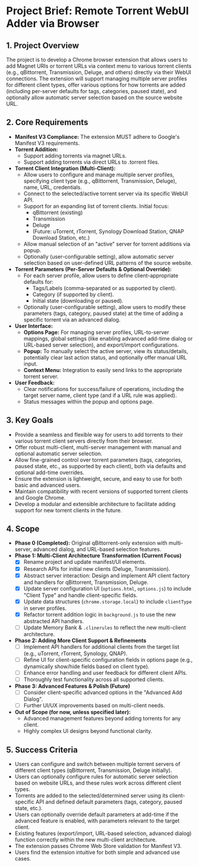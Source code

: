 # Project Brief: Remote Torrent WebUI Adder via Browser

## 1. Project Overview

The project is to develop a Chrome browser extension that allows users to add Magnet URIs or torrent URLs via context menu to various torrent clients (e.g., qBittorrent, Transmission, Deluge, and others) directly via their WebUI connections. The extension will support managing multiple server profiles for different client types, offer various options for how torrents are added (including per-server defaults for tags, categories, paused state), and optionally allow automatic server selection based on the source website URL.

## 2. Core Requirements

-   **Manifest V3 Compliance:** The extension MUST adhere to Google's Manifest V3 requirements.
-   **Torrent Addition:**
    -   Support adding torrents via magnet URLs.
    -   Support adding torrents via direct URLs to .torrent files.
-   **Torrent Client Integration (Multi-Client):**
    -   Allow users to configure and manage multiple server profiles, specifying client type (e.g., qBittorrent, Transmission, Deluge), name, URL, credentials.
    -   Connect to the selected/active torrent server via its specific WebUI API.
    -   Support for an expanding list of torrent clients. Initial focus:
        -   qBittorrent (existing)
        -   Transmission
        -   Deluge
        -   (Future: uTorrent, rTorrent, Synology Download Station, QNAP Download Station, etc.)
    -   Allow manual selection of an "active" server for torrent additions via popup.
    -   Optionally (user-configurable setting), allow automatic server selection based on user-defined URL patterns of the source website.
-   **Torrent Parameters (Per-Server Defaults & Optional Override):**
    -   For each server profile, allow users to define client-appropriate defaults for:
        -   Tags/Labels (comma-separated or as supported by client).
        -   Category (if supported by client).
        -   Initial state (downloading or paused).
    -   Optionally (user-configurable setting), allow users to modify these parameters (tags, category, paused state) at the time of adding a specific torrent via an advanced dialog.
-   **User Interface:**
    -   **Options Page:** For managing server profiles, URL-to-server mappings, global settings (like enabling advanced add-time dialog or URL-based server selection), and export/import configurations.
    -   **Popup:** To manually select the active server, view its status/details, potentially clear last action status, and optionally offer manual URL input.
    -   **Context Menu:** Integration to easily send links to the appropriate torrent server.
-   **User Feedback:**
    -   Clear notifications for success/failure of operations, including the target server name, client type (and if a URL rule was applied).
    -   Status messages within the popup and options page.

## 3. Key Goals

-   Provide a seamless and flexible way for users to add torrents to their various torrent client servers directly from their browser.
-   Offer robust multi-client, multi-server management with manual and optional automatic server selection.
-   Allow fine-grained control over torrent parameters (tags, categories, paused state, etc., as supported by each client), both via defaults and optional add-time overrides.
-   Ensure the extension is lightweight, secure, and easy to use for both basic and advanced users.
-   Maintain compatibility with recent versions of supported torrent clients and Google Chrome.
-   Develop a modular and extensible architecture to facilitate adding support for new torrent clients in the future.

## 4. Scope

-   **Phase 0 (Completed):** Original qBittorrent-only extension with multi-server, advanced dialog, and URL-based selection features.
-   **Phase 1: Multi-Client Architecture Transformation (Current Focus)**
    -   [X] Rename project and update manifest/UI elements.
    -   [X] Research APIs for initial new clients (Deluge, Transmission).
    -   [X] Abstract server interaction: Design and implement API client factory and handlers for qBittorrent, Transmission, Deluge.
    -   [X] Update server configuration UI (`options.html`, `options.js`) to include "Client Type" and handle client-specific fields.
    -   [X] Update data structures (`chrome.storage.local`) to include `clientType` in server profiles.
    -   [X] Refactor torrent addition logic in `background.js` to use the new abstracted API handlers.
    -   [ ] Update Memory Bank & `.clinerules` to reflect the new multi-client architecture.
-   **Phase 2: Adding More Client Support & Refinements**
    -   [ ] Implement API handlers for additional clients from the target list (e.g., uTorrent, rTorrent, Synology, QNAP).
    -   [ ] Refine UI for client-specific configuration fields in options page (e.g., dynamically show/hide fields based on client type).
    -   [ ] Enhance error handling and user feedback for different client APIs.
    -   [ ] Thoroughly test functionality across all supported clients.
-   **Phase 3: Advanced Features & Polish (Future)**
    -   [ ] Consider client-specific advanced options in the "Advanced Add Dialog".
    -   [ ] Further UI/UX improvements based on multi-client needs.
-   **Out of Scope (for now, unless specified later):**
    -   Advanced management features beyond adding torrents for any client.
    -   Highly complex UI designs beyond functional clarity.

## 5. Success Criteria

-   Users can configure and switch between multiple torrent servers of different client types (qBittorrent, Transmission, Deluge initially).
-   Users can optionally configure rules for automatic server selection based on website URLs, and these rules work across different client types.
-   Torrents are added to the selected/determined server using its client-specific API and defined default parameters (tags, category, paused state, etc.).
-   Users can optionally override default parameters at add-time if the advanced feature is enabled, with parameters relevant to the target client.
-   Existing features (export/import, URL-based selection, advanced dialog) function correctly within the new multi-client architecture.
-   The extension passes Chrome Web Store validation for Manifest V3.
-   Users find the extension intuitive for both simple and advanced use cases.

